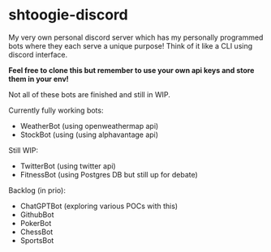 # shtoogie-discord
My very own personal discord server which has my personally programmed bots where they each serve a unique purpose! Think of it like a CLI using discord interface.

<b> Feel free to clone this but remember to use your own api keys and store them in your env! </b>

Not all of these bots are finished and still in WIP.

Currently fully working bots:
- WeatherBot (using openweathermap api)
- StockBot (using (using alphavantage api)

Still WIP:
- TwitterBot (using twitter api)
- FitnessBot (using Postgres DB but still up for debate)

Backlog (in prio):
- ChatGPTBot (exploring various POCs with this)
- GithubBot
- PokerBot
- ChessBot
- SportsBot
